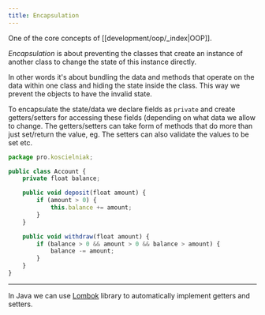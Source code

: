 ```yaml
---
title: Encapsulation
---
```


One of the core concepts of [[development/oop/_index|OOP]].

_Encapsulation_ is about preventing the classes that create an instance of another class to change the state of this instance directly.

In other words it's about bundling the data and methods that operate on the data within one class and hiding the state inside the class. This way we prevent the objects to have the invalid state.

To encapsulate the state/data we declare fields as `private` and create getters/setters for accessing these fields (depending on what data we allow to change. The getters/setters can take form of methods that do more than just set/return the value, eg. The setters can also validate the values to be set etc.

```js
package pro.koscielniak;

public class Account {
	private float balance;

	public void deposit(float amount) {
		if (amount > 0) {
			this.balance += amount;
		}
	}

	public void withdraw(float amount) {
		if (balance > 0 && amount > 0 && balance > amount) {
			balance -= amount;
		}
	}
}
```

---

In Java we can use [Lombok](https://projectlombok.org/) library to automatically implement getters and setters.
